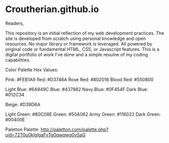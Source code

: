 # Croutherian.github.io
Readers,

This repository is an initial reflection of my web development practices. The site is developed from scratch using personal knowledge and open resources. No major library or framework is leveraged. All powered by original code or fundamental HTML, CSS, or Javascript features. This is a digital portfolio of work I've done and a simple resume of my coding capabilities.


Color Palette Hex Values:

Pink:      #FEB1A9
Red:       #D3746A
Rose Red:  #802016
Blood Red: #550800

Light Blue: #6A949C
Blue:       #437882
Navy Blue:  #0F454F
Dark Blue:  #012C34

Beige:      #D39D6A


Light Green: #80C08E
Green:       #50A062
Army Green:  #116022
Dark Green:  #00400E

Paletton Palette:
http://paletton.com/palette.php?uid=72T0u0klglgaFvTg0qwqwg0vSaG



